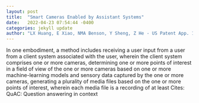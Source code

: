 ```yaml
---
layout: post
title:  "Smart Cameras Enabled by Assistant Systems"
date:   2022-04-23 07:54:44 -0400
categories: jekyll update
author: "LX Huang, E Xiao, NMA Benson, Y Sheng, Z He - US Patent App. 16/659,363, 2021"
---
```

In one embodiment, a method includes receiving a user input from a user from a client system associated with the user, wherein the client system comprises one or more cameras, determining one or more points of interest in a field of view of the one or more cameras based on one or more machine-learning models and sensory data captured by the one or more cameras, generating a plurality of media files based on the one or more points of interest, wherein each media file is a recording of at least Cites: QuAC: Question answering in context